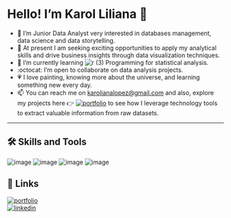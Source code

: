 # Hello!  I’m Karol Liliana 👋
- 👀 I’m Junior Data Analyst very interested in databases management, data science and data storytelling.
- 📣 At present I am seeking exciting opportunities to apply my analytical skills and drive business insights through data visualization techniques.
- 🌱 I’m currently learning ![r (3)](https://github.com/KaroLili1/KaroLili1/assets/155495785/b0d76da7-5fcb-4f24-9724-f488b8f47027) Programming for statistical analysis. 
- :octocat: I’m open to collaborate on data analysis projects.
- 💗 I love painting, knowing more about the universe, and learning something new every day.
- 📫 You can reach me on karolianalopez@gmail.com and also, explore my projects here 👉 [![portfolio](https://img.shields.io/badge/my_portfolio-000?style=for-the-badge&logo=ko-fi&logoColor=white)](https://github.com/KaroLili1/myBAPortfolio.com)  to see how I leverage technology tools to extract valuable information from raw datasets.

---

## 🛠 Skills and Tools

![image](https://github.com/KaroLili1/KaroLili1/assets/155495785/580d35c6-cc03-4659-8a16-5a5763cff761)
![image](https://github.com/KaroLili1/KaroLili1/assets/155495785/044693e4-6ab2-4252-969f-7d5386de8ab8)
![image](https://github.com/KaroLili1/KaroLili1/assets/155495785/42552c10-1536-4e54-9009-7e4e363c3a0b)
![image](https://github.com/KaroLili1/KaroLili1/assets/155495785/25592027-6875-4cec-bf9c-d103f341ec1e)

## 🔗 Links
[![portfolio](https://img.shields.io/badge/my_portfolio-000?style=for-the-badge&logo=ko-fi&logoColor=white)](https://github.com/KaroLili1/myBAPortfolio.com.git)  
[![linkedin](https://img.shields.io/badge/linkedin-0A66C2?style=for-the-badge&logo=linkedin&logoColor=white)](https://www.linkedin.com/in/karolinlopez)

<!---
KaroLili1/KaroLili1 is a ✨ special ✨ repository because its `README.md` (this file) appears on your GitHub profile.
You can click the Preview link to take a look at your changes.
--->
